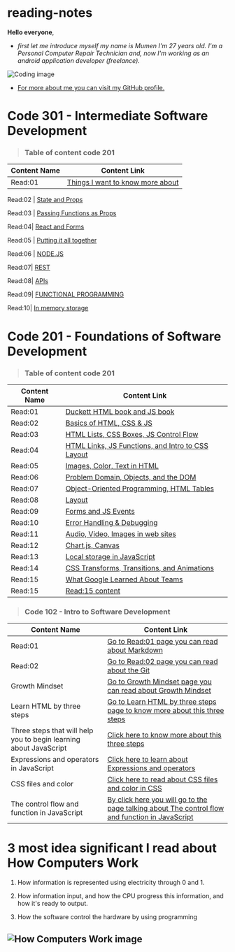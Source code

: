 # reading-notes

**Hello everyone**,

- *first let me introduce myself my name is Mumen I'm 27 years old. I'm a Personal Computer Repair Technician and, now I'm working as an android application developer (freelance).*

![Coding image](https://image.freepik.com/free-photo/programming-code-abstract-technology-background-software-developer-computer-script_34663-31.jpg)

- [For more about me you can visit my GitHub profile.](https://github.com/mumenAlmadaineh)

# Code 301 - Intermediate Software Development

>### Table of content code 201

Content Name  | Content Link
--------------| -------------
Read:01 | [Things I want to know more about](https://mumenalmadaineh.github.io/reading-notes/read1:301)

Read:02 | [State and Props](https://mumenalmadaineh.github.io/reading-notes/read2:301)

Read:03 | [Passing Functions as Props](https://mumenalmadaineh.github.io/reading-notes/read3:301)

 Read:04| [React and Forms](https://mumenalmadaineh.github.io/reading-notes/read4:301)
 
 Read:05 | [Putting it all together](https://mumenalmadaineh.github.io/reading-notes/read5:301)
 
 Read:06 | [NODE.JS](https://mumenalmadaineh.github.io/reading-notes/read6:301)
 
 Read:07| [REST](https://mumenalmadaineh.github.io/reading-notes/read7:301)
 
 Read:08| [APIs](https://mumenalmadaineh.github.io/reading-notes/read8:301)

Read:09| [FUNCTIONAL PROGRAMMING](https://mumenalmadaineh.github.io/reading-notes/read9:301)

Read:10| [In memory storage](https://mumenalmadaineh.github.io/reading-notes/read10:301)


# Code 201 - Foundations of Software Development

>### Table of content code 201

Content Name  | Content Link
--------------| -------------
Read:01 | [Duckett HTML book and JS book](https://mumenalmadaineh.github.io/reading-notes/class-01)
Read:02 | [Basics of HTML, CSS & JS](https://mumenalmadaineh.github.io/reading-notes/class-02)
Read:03 | [HTML Lists, CSS Boxes, JS Control Flow](https://mumenalmadaineh.github.io/reading-notes/class-03)
Read:04 | [HTML Links, JS Functions, and Intro to CSS Layout](https://mumenalmadaineh.github.io/reading-notes/class-04)
Read:05 | [Images, Color, Text in HTML](https://mumenalmadaineh.github.io/reading-notes/class-05)
Read:06 | [Problem Domain, Objects, and the DOM](https://mumenalmadaineh.github.io/reading-notes/class-06)
Read:07 | [Object-Oriented Programming, HTML Tables](https://mumenalmadaineh.github.io/reading-notes/class-07)
Read:08 | [Layout](https://mumenalmadaineh.github.io/reading-notes/class-08)
Read:09 | [Forms and JS Events](https://mumenalmadaineh.github.io/reading-notes/class-09)
Read:10 | [Error Handling & Debugging](https://mumenalmadaineh.github.io/reading-notes/class-10)
Read:11 | [Audio, Video, Images in web sites](https://mumenalmadaineh.github.io/reading-notes/class-11)
Read:12 | [Chart.js, Canvas](https://mumenalmadaineh.github.io/reading-notes/class-12)
Read:13 | [Local storage in JavaScript](https://mumenalmadaineh.github.io/reading-notes/class-13)
Read:14 | [CSS Transforms, Transitions, and Animations](https://mumenalmadaineh.github.io/reading-notes/class-14a)
Read:15 | [What Google Learned About Teams](https://mumenalmadaineh.github.io/reading-notes/class-14b)
Read:15 | [Read:15 content](https://mumenalmadaineh.github.io/reading-notes/read:14:201)

>### Code 102 - Intro to Software Development

Content Name  | Content Link
--------------| -------------
Read:01 | [Go to Read:01 page you can read about Markdown](https://mumenalmadaineh.github.io/reading-notes/Read:01)
Read:02 | [Go to Read:02 page you can read about the Git](https://mumenalmadaineh.github.io/reading-notes/read02)
Growth Mindset | [Go to Growth Mindset page you can read about Growth Mindset](https://mumenalmadaineh.github.io/reading-notes/growthMindset)
Learn HTML by three steps | [Go to Learn HTML by three steps page to know more about this three steps](https://mumenalmadaineh.github.io/reading-notes/read03)
Three steps that will help you to begin learning about JavaScript | [Click here to know more about this three steps](https://mumenalmadaineh.github.io/reading-notes/read04)
Expressions and operators in JavaScript | [Click here to learn about Expressions and operators](https://mumenalmadaineh.github.io/reading-notes/read05)
CSS files and color | [Click here to read about CSS files and color in CSS](https://mumenalmadaineh.github.io/reading-notes/read06)
The control flow and function in JavaScript | [By click here you will go to the page talking about The control flow and function in JavaScript](https://mumenalmadaineh.github.io/reading-notes/read07)

# 3 most idea significant I read about How Computers Work

1. How information is represented using electricity through 0 and 1.

2. How information input, and how the CPU progress this information, and how it's ready to output.

3. How the software control the hardware by using  programming

## ![How Computers Work image](https://www.bina2.com/wp-content/uploads/2021/03/1-2.png)
